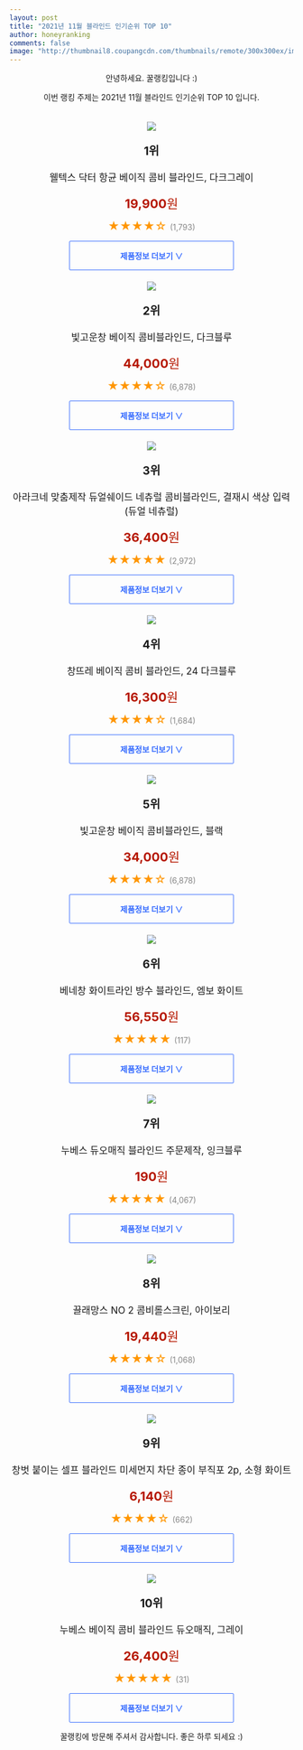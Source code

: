 ```yaml
--- 
layout: post 
title: "2021년 11월 블라인드 인기순위 TOP 10" 
author: honeyranking 
comments: false 
image: "http://thumbnail8.coupangcdn.com/thumbnails/remote/300x300ex/image/retail/images/2020/08/07/16/6/6e00d94d-49aa-4de3-a9e3-3c31d36f7536.jpg" 
--- 
```

<p style="text-align: center;">안녕하세요. 꿀랭킹입니다 :)</p> <p style="text-align: center;">이번 랭킹 주제는 2021년 11월 블라인드 인기순위 TOP 10 입니다.</p><center><img src="http://thumbnail8.coupangcdn.com/thumbnails/remote/300x300ex/image/retail/images/2020/08/07/16/6/6e00d94d-49aa-4de3-a9e3-3c31d36f7536.jpg" style="margin-top:20px" /></center> <p style="text-align: center; font-size: 20px"><b>1위</b></p> <p style="text-align: center; font-size: 17px">웰텍스 닥터 항균 베이직 콤비 블라인드, 다크그레이</p> <p style="text-align: center;"><span style="color: #b61800; font-size: 22px;"><b>19,900</b>원</span></p> <p style="text-align: center;"><span style="color: #ff9600; font-size: 20px;">★★★★☆ </span><span style="color: #878787;">(1,793)</span></p> <center><a href="https://link.coupang.com/a/g076y"> <div style="font-size: 14px; display: inline-block; padding: 15px 90px; color: #346aff; border-radius: 2px; border: 1px solid #346aff; cursor: pointer;"><b>제품정보 더보기 &or;</b></div> </a></center><center><img src="http://thumbnail9.coupangcdn.com/thumbnails/remote/300x300ex/image/vendor_inventory/eea7/c89cd2b371ed0767b3591e25b9a868306b96ad37a9b7fb442f392159507a.jpg" style="margin-top:20px" /></center> <p style="text-align: center; font-size: 20px"><b>2위</b></p> <p style="text-align: center; font-size: 17px">빛고운창 베이직 콤비블라인드, 다크블루</p> <p style="text-align: center;"><span style="color: #b61800; font-size: 22px;"><b>44,000</b>원</span></p> <p style="text-align: center;"><span style="color: #ff9600; font-size: 20px;">★★★★☆ </span><span style="color: #878787;">(6,878)</span></p> <center><a href="https://link.coupang.com/a/g076z"> <div style="font-size: 14px; display: inline-block; padding: 15px 90px; color: #346aff; border-radius: 2px; border: 1px solid #346aff; cursor: pointer;"><b>제품정보 더보기 &or;</b></div> </a></center><center><img src="http://thumbnail8.coupangcdn.com/thumbnails/remote/300x300ex/image/vendor_inventory/329a/286219ddcc87f90835d6ffa72f07cd061ef4c3b5ce041b5713c3e0bdbc8e.jpg" style="margin-top:20px" /></center> <p style="text-align: center; font-size: 20px"><b>3위</b></p> <p style="text-align: center; font-size: 17px">아라크네 맞춤제작 듀얼쉐이드 네츄럴 콤비블라인드, 결재시 색상 입력(듀얼 네츄럴)</p> <p style="text-align: center;"><span style="color: #b61800; font-size: 22px;"><b>36,400</b>원</span></p> <p style="text-align: center;"><span style="color: #ff9600; font-size: 20px;">★★★★★ </span><span style="color: #878787;">(2,972)</span></p> <center><a href="https://link.coupang.com/a/g076B"> <div style="font-size: 14px; display: inline-block; padding: 15px 90px; color: #346aff; border-radius: 2px; border: 1px solid #346aff; cursor: pointer;"><b>제품정보 더보기 &or;</b></div> </a></center><center><img src="http://thumbnail9.coupangcdn.com/thumbnails/remote/300x300ex/image/product/image/vendoritem/2018/10/29/3551287465/db557a7c-a1b6-494e-b86b-ee0cf0d02c15.jpg" style="margin-top:20px" /></center> <p style="text-align: center; font-size: 20px"><b>4위</b></p> <p style="text-align: center; font-size: 17px">창뜨레 베이직 콤비 블라인드, 24 다크블루</p> <p style="text-align: center;"><span style="color: #b61800; font-size: 22px;"><b>16,300</b>원</span></p> <p style="text-align: center;"><span style="color: #ff9600; font-size: 20px;">★★★★☆ </span><span style="color: #878787;">(1,684)</span></p> <center><a href="https://link.coupang.com/a/g076D"> <div style="font-size: 14px; display: inline-block; padding: 15px 90px; color: #346aff; border-radius: 2px; border: 1px solid #346aff; cursor: pointer;"><b>제품정보 더보기 &or;</b></div> </a></center><center><img src="http://thumbnail6.coupangcdn.com/thumbnails/remote/300x300ex/image/product/image/vendoritem/2019/06/10/3277073102/045a2b7c-2786-4f50-8231-c1897d86cbfa.jpg" style="margin-top:20px" /></center> <p style="text-align: center; font-size: 20px"><b>5위</b></p> <p style="text-align: center; font-size: 17px">빛고운창 베이직 콤비블라인드, 블랙</p> <p style="text-align: center;"><span style="color: #b61800; font-size: 22px;"><b>34,000</b>원</span></p> <p style="text-align: center;"><span style="color: #ff9600; font-size: 20px;">★★★★☆ </span><span style="color: #878787;">(6,878)</span></p> <center><a href="https://link.coupang.com/a/g076F"> <div style="font-size: 14px; display: inline-block; padding: 15px 90px; color: #346aff; border-radius: 2px; border: 1px solid #346aff; cursor: pointer;"><b>제품정보 더보기 &or;</b></div> </a></center><center><img src="http://thumbnail9.coupangcdn.com/thumbnails/remote/300x300ex/image/retail/images/2020/09/15/20/9/bf6f4d78-ddd2-444a-a5df-ae44770b64b7.jpg" style="margin-top:20px" /></center> <p style="text-align: center; font-size: 20px"><b>6위</b></p> <p style="text-align: center; font-size: 17px">베네창 화이트라인 방수 블라인드, 엠보 화이트</p> <p style="text-align: center;"><span style="color: #b61800; font-size: 22px;"><b>56,550</b>원</span></p> <p style="text-align: center;"><span style="color: #ff9600; font-size: 20px;">★★★★★ </span><span style="color: #878787;">(117)</span></p> <center><a href="https://link.coupang.com/a/g076H"> <div style="font-size: 14px; display: inline-block; padding: 15px 90px; color: #346aff; border-radius: 2px; border: 1px solid #346aff; cursor: pointer;"><b>제품정보 더보기 &or;</b></div> </a></center><center><img src="http://thumbnail8.coupangcdn.com/thumbnails/remote/300x300ex/image/vendor_inventory/3e3f/9870cd0b69353094e5e14bbfd4db09131078a72f276b95bc5f805a7e87ee.jpg" style="margin-top:20px" /></center> <p style="text-align: center; font-size: 20px"><b>7위</b></p> <p style="text-align: center; font-size: 17px">누베스 듀오매직 블라인드 주문제작, 잉크블루</p> <p style="text-align: center;"><span style="color: #b61800; font-size: 22px;"><b>190</b>원</span></p> <p style="text-align: center;"><span style="color: #ff9600; font-size: 20px;">★★★★★ </span><span style="color: #878787;">(4,067)</span></p> <center><a href="https://link.coupang.com/a/g076K"> <div style="font-size: 14px; display: inline-block; padding: 15px 90px; color: #346aff; border-radius: 2px; border: 1px solid #346aff; cursor: pointer;"><b>제품정보 더보기 &or;</b></div> </a></center><center><img src="http://thumbnail10.coupangcdn.com/thumbnails/remote/300x300ex/image/retail/images/852738753547701-4a69ad82-9a6a-4886-a5eb-7fd5d56951da.jpg" style="margin-top:20px" /></center> <p style="text-align: center; font-size: 20px"><b>8위</b></p> <p style="text-align: center; font-size: 17px">끌래망스 NO 2 콤비롤스크린, 아이보리</p> <p style="text-align: center;"><span style="color: #b61800; font-size: 22px;"><b>19,440</b>원</span></p> <p style="text-align: center;"><span style="color: #ff9600; font-size: 20px;">★★★★☆ </span><span style="color: #878787;">(1,068)</span></p> <center><a href="https://link.coupang.com/a/g076M"> <div style="font-size: 14px; display: inline-block; padding: 15px 90px; color: #346aff; border-radius: 2px; border: 1px solid #346aff; cursor: pointer;"><b>제품정보 더보기 &or;</b></div> </a></center><center><img src="http://thumbnail6.coupangcdn.com/thumbnails/remote/300x300ex/image/rs_quotation_api/ndlatqks/fd70550d1660403081897a2f0f24b607.jpg" style="margin-top:20px" /></center> <p style="text-align: center; font-size: 20px"><b>9위</b></p> <p style="text-align: center; font-size: 17px">창벗 붙이는 셀프 블라인드 미세먼지 차단 종이 부직포 2p, 소형 화이트</p> <p style="text-align: center;"><span style="color: #b61800; font-size: 22px;"><b>6,140</b>원</span></p> <p style="text-align: center;"><span style="color: #ff9600; font-size: 20px;">★★★★☆ </span><span style="color: #878787;">(662)</span></p> <center><a href="https://link.coupang.com/a/g076O"> <div style="font-size: 14px; display: inline-block; padding: 15px 90px; color: #346aff; border-radius: 2px; border: 1px solid #346aff; cursor: pointer;"><b>제품정보 더보기 &or;</b></div> </a></center><center><img src="http://thumbnail10.coupangcdn.com/thumbnails/remote/300x300ex/image/rs_quotation_api/44hyv97i/c04424fd11f64c0692f57213c3391a3e.jpg" style="margin-top:20px" /></center> <p style="text-align: center; font-size: 20px"><b>10위</b></p> <p style="text-align: center; font-size: 17px">누베스 베이직 콤비 블라인드 듀오매직, 그레이</p> <p style="text-align: center;"><span style="color: #b61800; font-size: 22px;"><b>26,400</b>원</span></p> <p style="text-align: center;"><span style="color: #ff9600; font-size: 20px;">★★★★★ </span><span style="color: #878787;">(31)</span></p> <center><a href="https://link.coupang.com/a/g076P"> <div style="font-size: 14px; display: inline-block; padding: 15px 90px; color: #346aff; border-radius: 2px; border: 1px solid #346aff; cursor: pointer;"><b>제품정보 더보기 &or;</b></div> </a></center> <p style="text-align: center;">꿀랭킹에 방문해 주셔서 감사합니다. 좋은 하루 되세요 :)</p>
